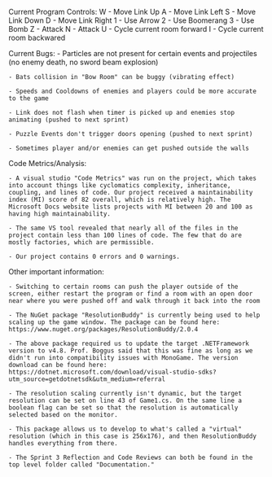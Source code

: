 ﻿Current Program Controls: 	W - Move Link Up
				A - Move Link Left
				S - Move Link Down
				D - Move Link Right
				1 - Use Arrow
				2 - Use Boomerang
				3 - Use Bomb
				Z - Attack
				N - Attack
				U - Cycle current room forward
				I - Cycle current room backwared


Current Bugs:
	- Particles are not present for certain events and projectiles (no enemy death, no sword beam explosion)

	- Bats collision in "Bow Room" can be buggy (vibrating effect)

	- Speeds and Cooldowns of enemies and players could be more accurate to the game

	- Link does not flash when timer is picked up and enemies stop animating (pushed to next sprint)

	- Puzzle Events don't trigger doors opening (pushed to next sprint)

	- Sometimes player and/or enemies can get pushed outside the walls

Code Metrics/Analysis:

	- A visual studio "Code Metrics" was run on the project, which takes into account things like cyclomatics complexity, inheritance, coupling, and lines of code. Our project received a maintainability index (MI) score of 82 overall, which is relatively high. The Microsoft Docs website lists projects with MI between 20 and 100 as having high maintainability.

	- The same VS tool revealed that nearly all of the files in the project contain less than 100 lines of code. The few that do are mostly factories, which are permissible.

	- Our project contains 0 errors and 0 warnings.


Other important information:

	- Switching to certain rooms can push the player outside of the screen, either restart the program or find a room with an open door near where you were pushed off and walk through it back into the room

	- The NuGet package "ResolutionBuddy" is currently being used to help scaling up the game window. The package can be found here: https://www.nuget.org/packages/ResolutionBuddy/2.0.4

	- The above package required us to update the target .NETFramework version to v4.8. Prof. Boggus said that this was fine as long as we didn't run into compatibility issues with MonoGame. The version download can be found here: https://dotnet.microsoft.com/download/visual-studio-sdks?utm_source=getdotnetsdk&utm_medium=referral

	- The resolution scaling currently isn't dynamic, but the target resolution can be set on line 43 of Game1.cs. On the same line a boolean flag can be set so that the resolution is automatically selected based on the monitor.

	- This package allows us to develop to what's called a "virtual" resolution (which in this case is 256x176), and then ResolutionBuddy handles everything from there.

	- The Sprint 3 Reflection and Code Reviews can both be found in the top level folder called "Documentation."